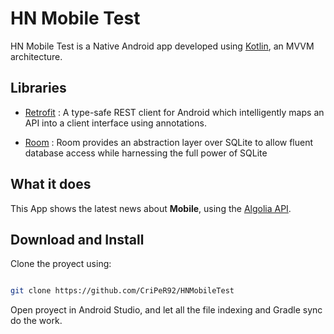 # HN Mobile Test

HN Mobile Test is a Native Android app developed using [Kotlin](https://kotlinlang.org/), an MVVM architecture.

## Libraries

-  [Retrofit](http://square.github.io/retrofit/) : A type-safe REST client for Android which intelligently maps an API into a client interface using annotations.

-  [Room](https://developer.android.com/training/data-storage/room/) : Room provides an abstraction layer over SQLite to allow fluent database access while harnessing the full power of SQLite

## What it does

This App shows the latest news about **Mobile**, using the [Algolia API](https://hn.algolia.com//).

## Download and Install

Clone the proyect using:

  

```bash

git clone https://github.com/CriPeR92/HNMobileTest

```

Open proyect in Android Studio, and let all the file indexing and Gradle sync do the work.
